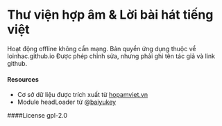 # Thư viện hợp âm &amp; Lời bài hát tiếng việt
Hoạt động offline không cần mạng.
Bản quyền ứng dụng thuộc về loinhac.github.io
Được phép chỉnh sửa, nhưng phải ghi tên tác giả và link github.

#### Resources
- Cơ sở dữ liệu được trích xuất từ [hopamviet.vn](https://hopamviet.vn)
- Module headLoader từ @[baiyukey](https://github.com/baiyukey)

####License
gpl-2.0
